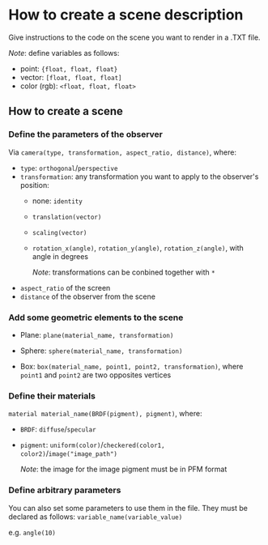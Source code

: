 # How to create a scene description

Give instructions to the code on the scene you want to render in a .TXT file.

*Note*: define variables as follows:

- point: `{float, float, float}`
- vector: `[float, float, float]`
- color (rgb): `<float, float, float>`


## How to create a scene


### Define the parameters of the observer

Via `camera(type, transformation, aspect_ratio, distance)`, where:
- `type`: `orthogonal`/`perspective`
- `transformation`: any transformation you want to apply to the observer's position:
	- none: `identity`
	- `translation(vector)`
	- `scaling(vector)`
	- `rotation_x(angle)`, `rotation_y(angle)`, `rotation_z(angle)`, with angle in degrees

		*Note*: transformations can be conbined together with `*`
- `aspect_ratio` of the screen 
- `distance` of the observer from the scene


### Add some geometric elements to the scene

- Plane: `plane(material_name, transformation)`

- Sphere: `sphere(material_name, transformation)`

- Box: `box(material_name, point1, point2, transformation)`, where `point1` and `point2` are two opposites vertices



### Define their materials

`material material_name(BRDF(pigment), pigment)`, where:
- `BRDF`: `diffuse`/`specular`
- `pigment`: `uniform(color)`/`checkered(color1, color2)`/`image("image_path")`

	*Note*: the image for the image pigment must be in PFM format



### Define arbitrary parameters

You can also set some parameters to use them in the file. They must be declared as follows: `variable_name(variable_value)`

e.g. `angle(10)`





	

